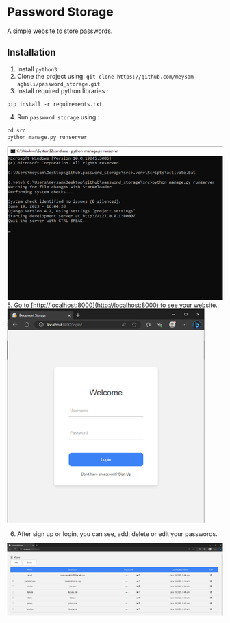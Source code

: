 # Password Storage

A simple website to store passwords.

## Installation

1. Install `python3`
2. Clone the project using:  `git clone https://github.com/meysam-aghili/password_storage.git`.
3. Install required python libraries :
``` Command Prompt
pip install -r requirements.txt
```
4. Run `password storage` using : 
``` Command Prompt
cd src
python manage.py runserver
```
<img src="docs/images/run.png" alt="Run Server"/>
5. Go to [http://localhost:8000](http://localhost:8000) to see your website.

<img src="docs/images/login.png" alt="Login Page" height="500px"/>

6. After sign up or login, you can see, add, delete or edit your passwords.

<img src="docs/images/display.png" alt="Display Page"/>
